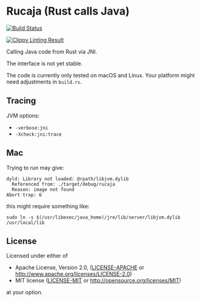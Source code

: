 # Rucaja (Rust calls Java)

[![Build Status](https://travis-ci.org/kud1ing/rucaja.svg?branch=master)](https://travis-ci.org/kud1ing/rucaja)

[![Clippy Linting Result](https://clippy.bashy.io/github/kud1ing/rucaja/master/badge.svg)](https://clippy.bashy.io/github/kud1ing/rucaja/master/log)

Calling Java code from Rust via JNI.

The interface is not yet stable.

The code is currently only tested on macOS and Linux.
Your platform might need adjustments in `build.rs`.


## Tracing

JVM options:

* `-verbose:jni`
* `-Xcheck:jni:trace`


## Mac

Trying to run may give:

    dyld: Library not loaded: @rpath/libjvm.dylib
      Referenced from: ./target/debug/rucaja
      Reason: image not found
    Abort trap: 6

this might require something like:

    sudo ln -s $(/usr/libexec/java_home)/jre/lib/server/libjvm.dylib /usr/local/lib


## License

Licensed under either of

 * Apache License, Version 2.0, ([LICENSE-APACHE](LICENSE-APACHE) or http://www.apache.org/licenses/LICENSE-2.0)
 * MIT license ([LICENSE-MIT](LICENSE-MIT) or http://opensource.org/licenses/MIT)

at your option.